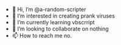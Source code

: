 - 👋 Hi, I’m @a-random-scripter
- 👀 I’m interested in creating prank viruses
- 🌱 I’m currently learning vbscrript
- 💞️ I’m looking to collaborate on nothing
- 📫 How to reach me no.

<!---
a-random-scripter/a-random-scripter is a ✨ special ✨ repository because its `README.md` (this file) appears on your GitHub profile.
You can click the Preview link to take a look at your changes.
--->
